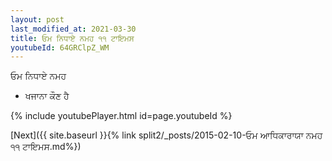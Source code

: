 ```yaml
---
layout: post
last_modified_at: 2021-03-30
title: ਓਮ ਨਿਧਾਏ ਨਮਹ ੧੧ ਟਾਇਮਸ
youtubeId: 64GRClpZ_WM
---
```

 
 
 ਓਮ ਨਿਧਾਏ ਨਮਹ  
 
 -  ਖਜਾਨਾ ਕੌਣ ਹੈ 
 
  
 
  
 
 
 
 
 
 


{% include youtubePlayer.html id=page.youtubeId %}
 
[Next]({{ site.baseurl }}{% link  split2/_posts/2015-02-10-ਓਮ ਆਧਿਕਾਰਾਯਾ ਨਮਹ ੧੧ ਟਾਇਮਸ.md%})
 
